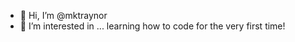 - 👋 Hi, I’m @mktraynor
- 👀 I’m interested in ... learning how to code for the very first time!

<!---
mktraynor/mktraynor is a ✨ special ✨ repository because its `README.md` (this file) appears on your GitHub profile.
You can click the Preview link to take a look at your changes.
--->
